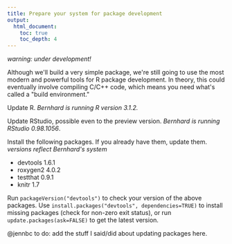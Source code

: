 ```yaml
---
title: Prepare your system for package development
output:
  html_document:
    toc: true
    toc_depth: 4
---
```


*warning: under development!*

Although we'll build a very simple package, we're still going to use the most modern and powerful tools for R package development. In theory, this could eventually involve compiling C/C++ code, which means you need what's called a "build environment."

Update R. *Bernhard is running R version 3.1.2.*

Update RStudio, possible even to the preview version. *Bernhard is running RStudio 0.98.1056*.

Install the following packages. If you already have them, update them. *versions reflect Bernhard's system*

  * devtools 1.6.1
  * roxygen2 4.0.2
  * testthat 0.9.1
  * knitr 1.7

Run `packageVersion("devtools")` to check your version of the above packages. Use `install.packages("devtools", dependencies=TRUE)` to install missing packages (check for non-zero exit status), or run `update.packages(ask=FALSE)` to get the latest version.

@jennbc to do: add the stuff I said/did about updating packages here.